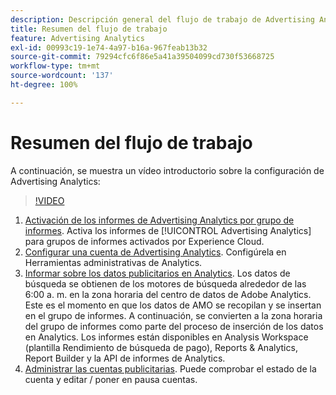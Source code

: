 ```yaml
---
description: Descripción general del flujo de trabajo de Advertising Analytics.
title: Resumen del flujo de trabajo
feature: Advertising Analytics
exl-id: 00993c19-1e74-4a97-b16a-967feab13b32
source-git-commit: 79294cfc6f86e5a41a39504099cd730f53668725
workflow-type: tm+mt
source-wordcount: '137'
ht-degree: 100%

---
```


# Resumen del flujo de trabajo

A continuación, se muestra un vídeo introductorio sobre la configuración de Advertising Analytics:

>[!VIDEO](https://video.tv.adobe.com/v/23119/?quality=12)

1. [Activación de los informes de Advertising Analytics por grupo de informes](/help/integrate/c-advertising-analytics/c-adanalytics-workflow/aa-provision-rs.md). Activa los informes de [!UICONTROL Advertising Analytics] para grupos de informes activados por Experience Cloud.
2. [Configurar una cuenta de Advertising Analytics](/help/integrate/c-advertising-analytics/c-adanalytics-workflow/aa-create-ad-account.md). Configúrela en Herramientas administrativas de Analytics.
3. [Informar sobre los datos publicitarios en Analytics](/help/integrate/c-advertising-analytics/c-adanalytics-workflow/aa-report-ad-data-an.md). Los datos de búsqueda se obtienen de los motores de búsqueda alrededor de las 6:00 a. m. en la zona horaria del centro de datos de Adobe Analytics. Este es el momento en que los datos de AMO se recopilan y se insertan en el grupo de informes. A continuación, se convierten a la zona horaria del grupo de informes como parte del proceso de inserción de los datos en Analytics. Los informes están disponibles en Analysis Workspace (plantilla Rendimiento de búsqueda de pago), Reports &amp; Analytics, Report Builder y la API de informes de Analytics.
4. [Administrar las cuentas publicitarias](/help/integrate/c-advertising-analytics/c-adanalytics-workflow/aa-manage-ad-accounts.md). Puede comprobar el estado de la cuenta y editar / poner en pausa cuentas.
